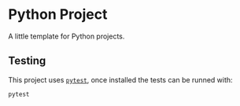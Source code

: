 # Python Project

A little template for Python projects.

## Testing

This project uses [`pytest`](https://docs.pytest.org/en/stable/), once installed the tests can be runned with:

```sh
pytest
```

